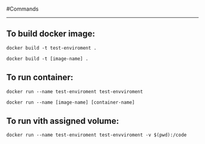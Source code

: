 #Commands
***

## To build docker image:
```terminal
docker build -t test-enviroment .
```

```terminal
docker build -t [image-name] .
```

## To run container:
```terminal
docker run --name test-enviroment test-envviroment
```

```terminal
docker run --name [image-name] [container-name]
```
## To run vith assigned volume:
```terminal
docker run --name test-enviroment test-envviroment -v $(pwd):/code
```